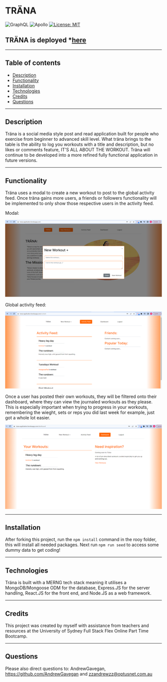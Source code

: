 # TR&Auml;NA

![GraphQL](https://img.shields.io/badge/node-GraphQL-orange)
![Apollo](https://img.shields.io/badge/node-Apollo-orange)
[![License: MIT](https://img.shields.io/badge/License-MIT-yellow.svg)](https://opensource.org/licenses/MIT)

## TR&Auml;NA is deployed *[here](https://trana-application.herokuapp.com/dashboard)

---
## Table of contents
* [Description](#Description)
* [Functionality](#Functionality)
* [Installation](#Installation)
* [Technologies](#Technologies)
* [Credits](#Credits)
* [Questions](#Questions)
---
## Description
Tr&auml;na is a social media style post and read application built for people who exercise from beginner to advanced skill level. What tr&auml;na brings to the table is the ability to log you workouts with a title and description, but no likes or comments feature, IT'S ALL ABOUT THE WORKOUT. 
Tr&auml;na will continue to be developed into a more refined fully functional application in future versions.

---
## Functionality
Tr&auml;na uses a modal to create a new workout to post to the global activity feed. Once tr&auml;na gains more users, a friends or followers functionality will be implemented to only show those respective users in the activity feed.

Modal:

![Screenshot](./client/src/components/images/Capture.PNG)

Global activity feed:

![Screenshot1](./client/src/components/images/Capture1.PNG)

Once a user has posted their own workouts, they will be filtered onto their dashboard, where they can view the journaled workouts as they please. This is especially important when trying to progress in your workouts, remembering the wieght, sets or reps you did last week for example, just got a whole lot easier.

![Screenshot1](./client/src/components/images/Capture2.PNG)

---
## Installation
After forking this project, run the `npm install` command in the rooy folder, this will install all needed packages. Next run `npm run seed` to access some dummy data to get coding!

---
## Technologies
Tr&auml;na is built with a MERNG tech stack meaning it utilises a MongoDB/Mongoose ODM for the database, Express.JS for the server handling, React.JS for the front end, and Node.JS as a web framework.

---
## Credits 
This project was created by myself with assistance from teachers and resources at the University of Sydney Full Stack Flex Online Part Time Bootcamp.

---
## Questions

Please also direct questions to: AndrewGavegan, https://github.com/AndrewGavegan and zzandrewzz@optusnet.com.au